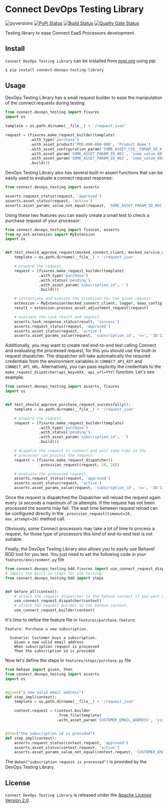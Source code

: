 # Connect DevOps Testing Library

![pyversions](https://img.shields.io/pypi/pyversions/connect-devops-testing-library.svg) [![PyPi Status](https://img.shields.io/pypi/v/connect-devops-testing-library.svg)](https://pypi.org/project/connect-devops-testing-library/) [![Build Status](https://github.com/cloudblue/connect-devops-testing-library/actions/workflows/test.yml/badge.svg)](https://github.com/cloudblue/connect-devops-testing-library/actions/workflows/test.yml) [![Quality Gate Status](https://sonarcloud.io/api/project_badges/measure?project=connect-devops-testing-library&metric=alert_status)](https://sonarcloud.io/dashboard?id=connect-devops-testing-library)

Testing library to ease Connect EaaS Processors development.

## Install

`Connect DevOps Testing Library` can be installed
from [pypi.org](https://pypi.org/project/connect-devops-testing-library/) using pip:

```bash
$ pip install connect-devops-testing-library
```

## Usage

DevOps Testing Library has a small request builder to ease the manipulation of the connect requests during testing:

````python
from connect.devops_testing import fixures
import os

template = os.path.dirname(__file__) + '/request.json'

request = (fixures.make_request_builder(template)
           .with_type('purchase')
           .with_asset_product('PRD-000-000-000', 'Product Name')
           .with_asset_configuration_param('SOME_ASSET_CFG__PARAM_ID_A', 'some_cfg_value_a')
           .with_asset_param('SOME_ASSET_PARAM_ID_001', 'some_value_001')
           .with_asset_param('SOME_ASSET_PARAM_ID_002', 'some_value_002')
           .build())
````

DevOps Testing Library also has several built-in assert functions that can be easily used to evaluate a connect request
response:

```python
from connect.devops_testing import asserts

asserts.request_status(request, 'approved')
asserts.asset_status(request, 'active')
asserts.asset_params_value_not_equal(request, 'SOME_ASSET_PARAM_ID_001', 'some_expected_value')
```

Using these two features you can easily create a small test to check a purchase request of your processor:

```python
from connect.devops_testing import fixures, asserts
from my_ext.extension import MyExtension
import os


def test_should_approve_request(mocked_connect_client, mocked_service_client, logger, eaas_config):
    template = os.path.dirname(__file__) + '/request.json'

    # prepare the request.
    request = (fixures.make_request_builder(template)
               .with_type('purchase')
               .with_status('pending')
               .with_asset_param('subscription_id', '')
               .build())

    # instantiate and execute the extension for the given request.
    extension = MyExtension(mocked_connect_client, logger, eaas_config)
    result = extension.process_asset_adjustment_request(request)

    # evaluate the task result and request.
    asserts.task_response_status(result, 'success')
    asserts.request_status(request, 'approved')
    asserts.asset_status(request, 'active')
    asserts.asset_params_value(request, 'subscription_id', '==', 'ID:123456789')
```

Additionally, you may want to create real end-to-end test calling Connect and evaluating the processed request, for this
you should use the built-in request dispatcher. The dispatcher will take automatically the required credentials from the
environment variables in `CONNECT_API_KEY` and `CONNECT_API_URL`. Alternatively, you can pass explicitly the credentials
to the `make_request_dispatcher(api_key=XXX, api_url=YYY)` function. Let's see example:

```python
from connect.devops_testing import asserts, fixures
import os


def test_should_approve_purchase_request_successfully():
    template = os.path.dirname(__file__) + '/request.json'

    # prepare the request.
    request = (fixures.make_request_builder(template)
               .with_type('purchase')
               .with_status('pending')
               .with_asset_param('subscription_id', '')
               .build())

    # dispatch the request to connect and wait some time so the 
    # processor can process the request.
    request = (fixures.make_request_dispatcher()
               .provision_request(request, 10, 20))

    # evaluate the processed request.
    asserts.request_status(request, 'approved')
    asserts.asset_status(request, 'active')
    asserts.asset_params_value(request, 'subscription_id', '==', 'ID:123456789')
```

Once the request is dispatched the Dispatcher will reload the request again every `10` seconds a maximum of `20`
attempts. If the request has not been processed the asserts may fail. The wait time between request reload can be
configured directly in the `.provision_request(timeout=10, max_attempt=20)` method call.

Obviously, some Connect processors may take a lot of time to process a request, for those type of processors this kind
of end-to-end test is not suitable.

Finally, the DevOps Testing Library also allows you to easily use Behave! BDD tool for you test. You just need to set
the following code in your `features/environment.py` file

```python
from connect.devops_testing.bdd.fixures import use_connect_request_dispatcher, use_connect_request_builder
# import the built-in steps for e2e testing. 
from connect.devops_testing.bdd import steps


def before_all(context):
    # attach the request dispatcher to the behave context if you want do e2e test.
    use_connect_request_dispatcher(context)
    # attach the request builder to the behave context.
    use_connect_request_builder(context)
```

It's time to define the feature file in `features/purchase.feature`:

```gherkin
Feature: Purchase a new subscription.

  Scenario: Customer buys a subscription.
    Given a new valid email address
    When subscription request is processed
    Then the subscription id is provided
```

Now let's define the steps in `features/steps/purchase.py` file

```python
from behave import given, then
from connect.devops_testing import asserts
import os


@given("a new valid email address")
def step_impl(context):
    template = os.path.dirname(__file__) + '/request.json'

    context.request = (context.builder
                       .from_file(template)
                       .with_asset_param('CUSTOMER_EMAIL_ADDRESS', 'vincent.vega@gmail.com'))


@then("the subscription id is provided")
def step_impl(context):
    asserts.request_status(context.request, 'approved')
    asserts.asset_status(context.request, 'active')
    asserts.asset_params_value_not_equal(context.request, 'CUSTOMER_EMAIL_ADDRESS', '')
```

The `@when("subscription request is processed")` is provided by the DevOps Testing Library.

## License

`Connect DevOps Testing Library` is released under
the [Apache License Version 2.0](https://www.apache.org/licenses/LICENSE-2.0).